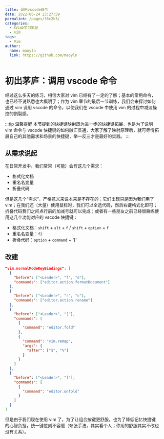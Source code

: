 ```yaml
---
title: 调用vscode命令
date: 2022-06-24 23:27:59
permalink: /pages/36c2b3/
categories:
  - 《Vim》学习笔记
  - vim
tags:
  - Vim
author:
  name: maoyln
  link: https://github.com/maoyln
---
```

# 初出茅庐：调用 vscode 命令

经过这么多天的练习，相信大家对 vim 已经有了一定的了解；基本的常用命令，也已经不说熟悉也大概明了；作为 vim 章节的最后一节训练，我们会来探讨如何通过 vim 调用 vscode 的命令，以使我们在 vscode 中使用 vim 的过程中减淡操控的割裂感。

:::tip 温馨提醒
本节提到的快捷键映射既为进一步的快捷键拓展，也是为了说明 vim 命令与 vscode 快捷键的如何融汇贯通，大家了解了映射原理后，就可尽情拓展自己的其他需求和场景的快捷键，举一反三才是最好的实践。
:::

## 从需求说起

在日常开发中，我们常常（可能）会有这几个需求：

- 格式化文档
- 重名名变量
- 折叠代码

但是这几个“需求”，严格意义来说本来是不存在的；它们出现只是因为我们用了 vim；在我们还（大量）使用鼠标时，我们可以全选代码，然后右键格式化即可；折叠代码我们之间点行前的加减号就可以完成；或者有一些朋友之前已经很熟练使用这几个功能对应的 vscode 快捷键：

- 格式化文档：`shift` + `alt` + `f` / `shift` + `option` + `f`
- 重名名变量：`f2`
- 折叠代码：`option` + `command` + '['

## 改建

```json
"vim.normalModeKeyBindings": [
  {
    "before": ["<Leader>", "f", "d"],
    "commands": ["editor.action.formatDocument"]
  },
  {
    "before": ["<Leader>", "r", "n"],
    "commands": ["editor.action.rename"]
  },
  {
    "before": ["<Leader>", "["],
    "commands": [
      {
        "command": "editor.fold"
      },
      {
        "command": "vim.remap",
        "args": {
          "after": ["$", "%"]
        }
      }
    ]
  },
  {
    "before": ["<Leader>", "]"],
    "commands": [
      {
        "command": "editor.unfold"
      }
    ]
  }
]
```

但是由于我们现在使用 vim 了，为了让组合按键更舒服，也为了降低记忆快捷键的心智负担，统一键位刻不容缓（夸张手法，其实看个人；你用的舒服其实不改也没有关系）。